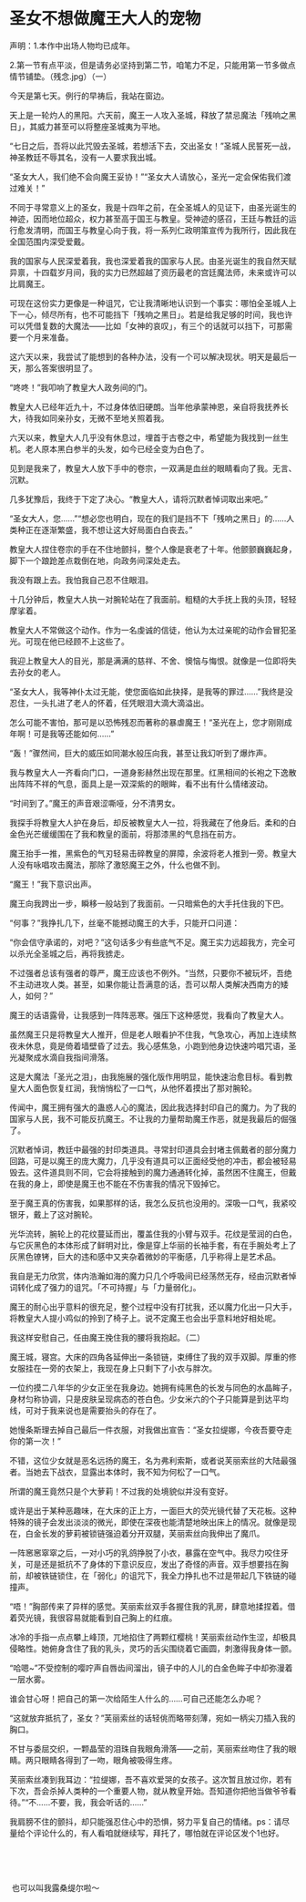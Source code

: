 # 圣女不想做魔王大人的宠物

声明：1.本作中出场人物均已成年。

2.第一节有点平淡，但是请务必坚持到第二节，咱笔力不足，只能用第一节多做点情节铺垫。（残念.jpg）（一）

今天是第七天。例行的早祷后，我站在窗边。

天上是一轮灼人的黑阳。六天前，魔王一人攻入圣城，释放了禁忌魔法「残响之黑日」，其威力甚至可以将整座圣城夷为平地。

“七日之后，吾将以此咒毁去圣城，若想活下去，交出圣女！”圣城人民誓死一战，神圣教廷不辱其名，没有一人要求我出城。

“圣女大人，我们绝不会向魔王妥协！”“圣女大人请放心，圣光一定会保佑我们渡过难关！”

不同于寻常意义上的圣女，我是十四年之前，在全圣城人的见证下，由圣光诞生的神迹，因而地位超众，权力甚至高于国王与教皇。受神迹的感召，王廷与教廷的运行愈发清明，而国王与教皇心向于我，将一系列仁政明策宣传为我所行，因此我在全国范围内深受爱戴。

我的国家与人民深爱着我，我也深爱着我的国家与人民。由圣光诞生的我自然天赋异禀，十四载岁月间，我的实力已然超越了资历最老的宫廷魔法师，未来或许可以比肩魔王。

可现在这份实力更像是一种诅咒，它让我清晰地认识到一个事实：哪怕全圣城人上下一心，倾尽所有，也不可能挡下「残响之黑日」。若是给我足够的时间，我也许可以凭借复数的大魔法——比如「女神的哀叹」，有三个的话就可以挡下，可那需要一个月来准备。

这六天以来，我尝试了能想到的各种办法，没有一个可以解决现状。明天是最后一天，那么答案很明显了。

“咚咚！”我叩响了教皇大人政务间的门。

教皇大人已经年近九十，不过身体依旧硬朗。当年他承蒙神恩，亲自将我抚养长大，待我如同亲孙女，无微不至地关照着我。

六天以来，教皇大人几乎没有休息过，埋首于古卷之中，希望能为我找到一丝生机。老人原本黑白参半的头发，如今已经全变为白色了。

见到是我来了，教皇大人放下手中的卷宗，一双满是血丝的眼睛看向了我。无言、沉默。

几多犹豫后，我终于下定了决心。“教皇大人，请将沉默者悼词取出来吧。”

“圣女大人，您……”“想必您也明白，现在的我们是挡不下「残响之黑日」的……人类种正在逐渐繁盛，我不想让这大好局面白白丧去。”

教皇大人捏住卷宗的手在不住地颤抖，整个人像是衰老了十年。他颤颤巍巍起身，脚下一个踉跄差点栽倒在地，向政务间深处走去。

我没有跟上去。我怕我自己忍不住眼泪。

十几分钟后，教皇大人执一对腕轮站在了我面前。粗糙的大手抚上我的头顶，轻轻摩挲着。

教皇大人不常做这个动作。作为一名虔诚的信徒，他认为太过亲昵的动作会冒犯圣光。可现在他已经顾不上这些了。

我迎上教皇大人的目光，那是满满的慈祥、不舍、懊恼与悔恨。就像是一位即将失去孙女的老人。

“圣女大人，我等神仆太过无能，使您面临如此抉择，是我等的罪过……”我终是没忍住，一头扎进了老人的怀着，任凭眼泪大滴大滴溢出。

怎么可能不害怕，那可是以恐怖残忍而著称的暴虐魔王！“圣光在上，您才刚刚成年啊！可是我等还能如何……”

“轰！”骤然间，巨大的威压如同潮水般压向我，甚至让我幻听到了爆炸声。

我与教皇大人一齐看向门口，一道身影赫然出现在那里。红黑相间的长袍之下逸散出阵阵不祥的气息，面具上是一双深紫的的眼眸，看不出有什么情绪波动。

“时间到了。”魔王的声音艰涩嘶哑，分不清男女。

我探手将教皇大人护在身后，却反被教皇大人一拉，将我藏在了他身后。柔和的白金色光芒缓缓围在了我和教皇的面前，将那漆黑的气息挡在前方。

魔王抬手一推，黑紫色的气刃轻易击碎教皇的屏障，余波将老人推到一旁。教皇大人没有咏唱攻击魔法，那除了激怒魔王之外，什么也做不到。

“魔王！”我下意识出声。

魔王向我跨出一步，瞬移一般站到了我面前。一只暗紫色的大手托住我的下巴。

“何事？”我挣扎几下，丝毫不能撼动魔王的大手，只能开口问道：

“你会信守承诺的，对吧？”这句话多少有些底气不足。魔王实力远超我方，完全可以杀光全圣城之后，再将我掳走。

不过强者总该有强者的尊严，魔王应该也不例外。“当然，只要你不被玩坏，吾绝不主动进攻人类。甚至，如果你能让吾满意的话，吾可以帮人类解决西南方的矮人，如何？”

魔王的话语露骨，让我感到一阵阵恶寒。强压下这种感觉，我看向了教皇大人。

虽然魔王只是将教皇大人推开，但是老人眼看护不住我，气急攻心，再加上连续熬夜未休息，竟是倚着墙壁昏了过去。我心感焦急，小跑到他身边快速吟唱咒语，圣光凝聚成水滴自我指间滑落。

这是大魔法「圣光之泪」，由我施展的强化版作用明显，能快速治愈目标。看到教皇大人面色恢复红润，我悄悄松了一口气，从他怀着摸出了那对腕轮。

传闻中，魔王拥有强大的蛊惑人心的魔法，因此我选择封印自己的魔力。为了我的国家与人民，我不可能反抗魔王。不让我的力量帮助魔王作恶，就是我最后的倔强了。

沉默者悼词，教廷中最强的封印类道具。寻常封印道具会封堵主佩戴者的部分魔力回路，可是以魔王的庞大魔力，几乎没有道具可以正面经受他的冲击，都会被轻易毁去。这件道具则不同，它会将接触到的魔力通通转化掉，虽然困不住魔王，但戴在我的身上，即使是魔王也不能在不伤害我的情况下毁掉它。

至于魔王真的伤害我，如果那样的话，我怎么反抗也没用的。深吸一口气，我紧咬银牙，戴上了这对腕轮。

光华流转，腕轮上的花纹蔓延而出，覆盖住我的小臂与双手。花纹是莹润的白色，与它灰黑色的本体形成了鲜明对比，像是穿上华丽的长袖手套，有在手腕处考上了灰黑色镣铐，巨大的违和感中又夹杂着微妙的平衡感，几乎称得上是艺术品。

我自是无力欣赏，体内浩瀚如海的魔力只几个呼吸间已经荡然无存，经由沉默者悼词转化成了强力的诅咒。「不可持握」与「力量弱化」。

魔王的耐心出乎意料的很充足，整个过程中没有打扰我，还以魔力化出一只大手，将教皇大人提小鸡似的拎到了椅子上。说不定魔王也会出乎意料地好相处呢。

我这样安慰自己，任由魔王挽住我的腰将我抱起。（二）

魔王城，寝宫。大床的四角各延伸出一条锁链，束缚住了我的双手双脚。厚重的修女服挂在一旁的衣架上，我现在身上只剩下了小衣与胖次。

一位约摸二八年华的少女正坐在我身边。她拥有纯黑色的长发与同色的水晶眸子，身材匀称协调，只是皮肤呈现病态的苍白色。少女米六的个子只能算是到达平均线，可对于我来说也是需要抬头的存在了。

她慢条斯理去掉自己最后一件衣服，对我做出宣告：“圣女拉缇娜，今夜吾要夺走你的第一次！”

不错，这位少女就是恶名远扬的魔王，名为弗利索斯，或者说芙丽索丝的大陆最强者。当她去下战衣，显露出本体时，我不知为何松了一口气。

所谓的魔王竟然只是个大萝莉！不过我的处境貌似并没有变好。

或许是出于某种恶趣味，在大床的正上方，一面巨大的荧光镜代替了天花板。这种特殊的镜子会发出淡淡的微光，即使在深夜也能清楚地映出床上的情况。就像是现在，白金长发的萝莉被锁链强迫着分开双腿，芙丽索丝向我伸出了魔爪。

一阵窸窸窣窣之后，一对小巧的乳鸽挣脱了小衣，暴露在空气中。我尽力咬住牙关，可是还是抵抗不了身体的下意识反应，发出了奇怪的声音。双手想要挡在胸前，却被铁链锁住，在「弱化」的诅咒下，我全力挣扎也不过是带起几下铁链的碰撞声。

“唔！”胸部传来了异样的感觉。芙丽索丝双手各握住我的乳房，肆意地揉捏着。借着荧光镜，我很容易就能看到自己胸上的红痕。

冰冷的手指一点点攀上峰顶，兀地掐住了两颗红樱桃！芙丽索丝动作生涩，却极具侵略性。她俯身含住了我的乳头，灵巧的舌尖围绕着它画圆，刺激得我身体一颤。

“哈嗯~”不受控制的嘤咛声自唇齿间溜出，镜子中的人儿的白金色眸子中却弥漫着一层水雾。

谁会甘心呀！把自己的第一次给陌生人什么的……可自己还能怎么办呢？

“这就放弃抵抗了，圣女？”芙丽索丝的话轻佻而略带刻薄，宛如一柄尖刀插入我的胸口。

不甘与委屈交织，一颗晶莹的泪珠自我眼角滑落——之前，芙丽索丝吻住了我的眼睛。两只眼睛各得到了一吻，眼角被吸得生疼。

芙丽索丝凑到我耳边：“拉缇娜，吾不喜欢爱哭的女孩子。这次暂且放过你，若有下次，吾会杀掉人类种的一个重要人物，就从教皇开始。吾知道你把他当做爷爷看待。”“不……不要，我，我会听话的……”

我肩膀不住的颤抖，却只能强忍住心中的恐惧，努力平复自己的情绪。ps：请尽量给个评论什么的，有人看咱就继续写，拜托了，哪怕就在评论区发个1也好。

  

  

 也可以叫我露桑缇尔啦～

